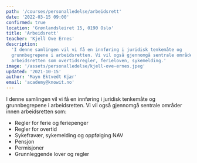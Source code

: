 ```yaml
---
path: '/courses/personalledelse/arbeidsrett'
date: '2022-03-15 09:00'
confirmed: true
location: 'Grønlandsleiret 15, 0190 Oslo'
title: 'Arbeidsrett'
teacher: 'Kjell Ove Ernes'
description:
  'I denne samlingen vil vi få en innføring i juridisk tenkemåte og
  grunnbegrepene i arbeidsretten. Vi vil også gjennomgå sentrale områder innen
  arbeidsretten som overtidsregler, ferieloven, sykemelding.'
image: '/assets/personalledelse/kjell-ove-ernes.jpeg'
updated: '2021-10-15'
author: 'Mayn Ektvedt Kjær'
email: 'academy@knowit.no'
---
```


I denne samlingen vil vi få en innføring i juridisk tenkemåte og
grunnbegrepene i arbeidsretten. Vi vil også gjennomgå sentrale områder innen
arbeidsretten som:

- Regler for ferie og feriepenger
- Regler for overtid
- Sykefravær, sykemelding og oppfølging NAV
- Pensjon
- Permisjoner
- Grunnleggende lover og regler
